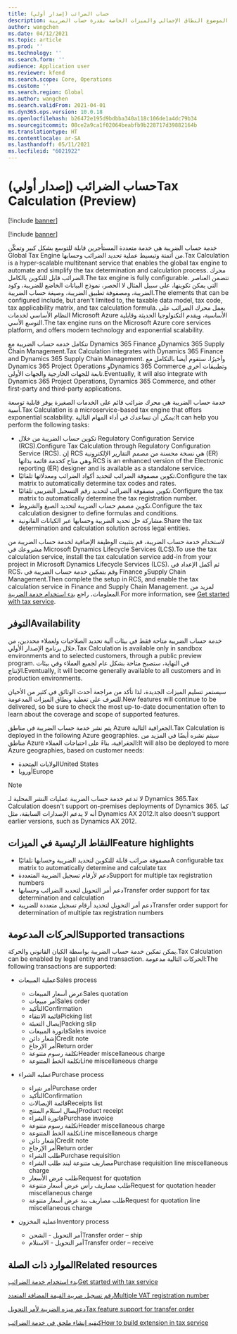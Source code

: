 ```yaml
---
title: (إصدار أولي) حساب الضرائب
description: يوضح هذا الموضوع النطاق الإجمالي والميزات الخاصة بقدرة حساب الضريبة.
author: wangchen
ms.date: 04/12/2021
ms.topic: article
ms.prod: ''
ms.technology: ''
ms.search.form: ''
audience: Application user
ms.reviewer: kfend
ms.search.scope: Core, Operations
ms.custom: ''
ms.search.region: Global
ms.author: wangchen
ms.search.validFrom: 2021-04-01
ms.dyn365.ops.version: 10.0.18
ms.openlocfilehash: b26472e195d9bdbba340a118c106de1a4dc79b34
ms.sourcegitcommit: 08ce2a9ca1f02064beabfb9b228717d39882164b
ms.translationtype: HT
ms.contentlocale: ar-SA
ms.lasthandoff: 05/11/2021
ms.locfileid: "6021922"
---
```

# <a name="tax-calculation-preview"></a><span data-ttu-id="80f80-103">(إصدار أولي) حساب الضرائب</span><span class="sxs-lookup"><span data-stu-id="80f80-103">Tax Calculation (Preview)</span></span>

[!include [banner](../includes/banner.md)]

[!include [banner](../includes/preview-banner.md)]

<span data-ttu-id="80f80-104">خدمة حساب الضريبة هي خدمة متعددة المستأجرين قابلة للتوسع بشكل كبير وتمكّن Global Tax Engine من أتمتة وتبسيط عملية تحديد الضرائب وحسابها.</span><span class="sxs-lookup"><span data-stu-id="80f80-104">Tax Calculation is a hyper-scalable multitenant service that enables the global tax engine to automate and simplify the tax determination and calculation process.</span></span> <span data-ttu-id="80f80-105">محرك الضرائب قابل للتكوين بالكامل.</span><span class="sxs-lookup"><span data-stu-id="80f80-105">The tax engine is fully configurable.</span></span> <span data-ttu-id="80f80-106">تتضمن العناصر التي يمكن تكوينها، على سبيل المثال لا الحصر، نموذج البيانات الخاضع للضريبة، وكود الضريبة، ومصفوفة تطبيق الضريبة، وصيغة حساب الضريبة.</span><span class="sxs-lookup"><span data-stu-id="80f80-106">The elements that can be configured include, but aren't limited to, the taxable data model, tax code, tax applicability matrix, and tax calculation formula.</span></span> <span data-ttu-id="80f80-107">يعمل محرك الضرائب على النظام الأساسي لخدمات Microsoft Azure الأساسية، ويقدم التكنولوجيا الحديثة وقابلية التوسع الأسي.</span><span class="sxs-lookup"><span data-stu-id="80f80-107">The tax engine runs on the Microsoft Azure core services platform, and offers modern technology and exponential scalability.</span></span>

<span data-ttu-id="80f80-108">تتكامل خدمه حساب الضريبة مع Dynamics 365 Finance وDynamics 365 Supply Chain Management.</span><span class="sxs-lookup"><span data-stu-id="80f80-108">Tax Calculation integrates with Dynamics 365 Finance and Dynamics 365 Supply Chain Management.</span></span> <span data-ttu-id="80f80-109">وأخيرُا، ستقوم أيضا بالتكامل مع Dynamics 365 Project Operations وDynamics 365 Commerce وتطبيقات أخرى تابعة للجهات الخارجية والجهات الأولى.</span><span class="sxs-lookup"><span data-stu-id="80f80-109">Eventually, it will also integrate with Dynamics 365 Project Operations, Dynamics 365 Commerce, and other first-party and third-party applications.</span></span>

<span data-ttu-id="80f80-110">خدمة حساب الضريبة هي محرك ضرائب قائم على الخدمات الصغيرة يوفر قابلية توسعة أسية.</span><span class="sxs-lookup"><span data-stu-id="80f80-110">Tax Calculation is a microservice-based tax engine that offers exponential scalability.</span></span> <span data-ttu-id="80f80-111">يمكن أن تساعدك في أداء المهام التالية:</span><span class="sxs-lookup"><span data-stu-id="80f80-111">It can help you perform the following tasks:</span></span>

- <span data-ttu-id="80f80-112">تكوين حساب الضريبة من خلال Regulatory Configuration Service (RCS).</span><span class="sxs-lookup"><span data-stu-id="80f80-112">Configure Tax Calculation through Regulatory Configuration Service (RCS).</span></span> <span data-ttu-id="80f80-113">إن RCS هي نسخة محسنة من مصمم التقارير الإلكترونية (ER) وهي متاح كخدمة قائمة بذاتها.</span><span class="sxs-lookup"><span data-stu-id="80f80-113">RCS is an enhanced version of the Electronic reporting (ER) designer and is available as a standalone service.</span></span>
- <span data-ttu-id="80f80-114">تكوين مصفوفة الضرائب لتحديد أكواد الضرائب ومعدلاتها تلقائيًا.</span><span class="sxs-lookup"><span data-stu-id="80f80-114">Configure the tax matrix to automatically determine tax codes and rates.</span></span>
- <span data-ttu-id="80f80-115">تكوين مصفوفة الضرائب لتحديد رقم التسجيل الضريبي تلقائيًا.</span><span class="sxs-lookup"><span data-stu-id="80f80-115">Configure the tax matrix to automatically determine the tax registration number.</span></span>
- <span data-ttu-id="80f80-116">تكوين مصمم حساب الضريبة لتحديد الصيغ والشروط.</span><span class="sxs-lookup"><span data-stu-id="80f80-116">Configure the tax calculation designer to define formulas and conditions.</span></span>
- <span data-ttu-id="80f80-117">مشاركة حل تحديد الضريبة وحسابها عبر الكيانات القانونية.</span><span class="sxs-lookup"><span data-stu-id="80f80-117">Share the tax determination and calculation solution across legal entities.</span></span>

<span data-ttu-id="80f80-118">لاستخدام خدمة حساب الضريبة، قم بتثبيت الوظيفة الإضافية لخدمة حساب الضريبة من مشروعك في Microsoft Dynamics Lifecycle Services (LCS).</span><span class="sxs-lookup"><span data-stu-id="80f80-118">To use the tax calculation service, install the tax calculation service add-in from your project in Microsoft Dynamics Lifecycle Services (LCS).</span></span> <span data-ttu-id="80f80-119">ثم أكمل الإعداد في RCS، وقم بتمكين خدمة حساب الضريبة في Finance وSupply Chain Management.</span><span class="sxs-lookup"><span data-stu-id="80f80-119">Then complete the setup in RCS, and enable the tax calculation service in Finance and Supply Chain Management.</span></span> <span data-ttu-id="80f80-120">لمزيد من المعلومات، راجع [بدء استخدام خدمة الضريبة](./global-get-started-with-tax-calculation-service.md).</span><span class="sxs-lookup"><span data-stu-id="80f80-120">For more information, see [Get started with tax service](./global-get-started-with-tax-calculation-service.md).</span></span>

## <a name="availability"></a><span data-ttu-id="80f80-121">التوفر</span><span class="sxs-lookup"><span data-stu-id="80f80-121">Availability</span></span>

<span data-ttu-id="80f80-122">خدمة حساب الضريبة متاحة فقط في بيئات آلية تحديد الصلاحيات ولعملاء محددين، من خلال برنامج الإصدار الأولي.</span><span class="sxs-lookup"><span data-stu-id="80f80-122">Tax Calculation is available only in sandbox environments and to selected customers, through a public preview program.</span></span> <span data-ttu-id="80f80-123">في النهاية، ستصبح متاحة بشكل عام لجميع العملاء وفي بيئات الإنتاج.</span><span class="sxs-lookup"><span data-stu-id="80f80-123">Eventually, it will become generally available to all customers and in production environments.</span></span>

<span data-ttu-id="80f80-124">سيستمر تسليم الميزات الجديدة، لذا تأكد من مراجعة أحدث الوثائق في كثير من الأحيان للتعرف على تغطية ونطاق الميزات المدعومة.</span><span class="sxs-lookup"><span data-stu-id="80f80-124">New features will continue to be delivered, so be sure to check the most up-to-date documentation often to learn about the coverage and scope of supported features.</span></span>

<span data-ttu-id="80f80-125">يتم نشر خدمة حساب الضريبة في مناطق Azure الجغرافية التالية.</span><span class="sxs-lookup"><span data-stu-id="80f80-125">Tax Calculation is deployed in the following Azure geographies.</span></span> <span data-ttu-id="80f80-126">سيتم نشره أيضًا في المزيد من مناطق Azure الجغرافية، بناءً على احتياجات العملاء:</span><span class="sxs-lookup"><span data-stu-id="80f80-126">It will also be deployed to more Azure geographies, based on customer needs:</span></span>

- <span data-ttu-id="80f80-127">الولايات المتحدة</span><span class="sxs-lookup"><span data-stu-id="80f80-127">United States</span></span>
- <span data-ttu-id="80f80-128">أوروبا</span><span class="sxs-lookup"><span data-stu-id="80f80-128">Europe</span></span>

> [!NOTE]
> <span data-ttu-id="80f80-129">لا تدعم خدمة حساب الضريبة عمليات النشر المحلية لـ Dynamics 365.</span><span class="sxs-lookup"><span data-stu-id="80f80-129">Tax Calculation doesn't support on-premises deployments of Dynamics 365.</span></span> <span data-ttu-id="80f80-130">كما أنه لا يدعم الإصدارات السابقة، مثل Dynamics AX 2012.</span><span class="sxs-lookup"><span data-stu-id="80f80-130">It also doesn't support earlier versions, such as Dynamics AX 2012.</span></span>

## <a name="feature-highlights"></a><span data-ttu-id="80f80-131">النقاط الرئيسية في الميزات</span><span class="sxs-lookup"><span data-stu-id="80f80-131">Feature highlights</span></span>

- <span data-ttu-id="80f80-132">مصفوفة ضرائب قابلة للتكوين لتحديد الضريبة وحسابها تلقائيًا</span><span class="sxs-lookup"><span data-stu-id="80f80-132">A configurable tax matrix to automatically determine and calculate tax</span></span>
- <span data-ttu-id="80f80-133">دعم لأرقام تسجيل الضريبة المتعددة</span><span class="sxs-lookup"><span data-stu-id="80f80-133">Support for multiple tax registration numbers</span></span>
- <span data-ttu-id="80f80-134">دعم أمر التحويل لتحديد الضرائب وحسابها</span><span class="sxs-lookup"><span data-stu-id="80f80-134">Transfer order support for tax determination and calculation</span></span>
- <span data-ttu-id="80f80-135">دعم أمر التحويل لتحديد أرقام تسجيل متعددة للضريبة</span><span class="sxs-lookup"><span data-stu-id="80f80-135">Transfer order support for determination of multiple tax registration numbers</span></span>

## <a name="supported-transactions"></a><span data-ttu-id="80f80-136">الحركات المدعومة</span><span class="sxs-lookup"><span data-stu-id="80f80-136">Supported transactions</span></span>

<span data-ttu-id="80f80-137">يمكن تمكين خدمة حساب الضريبة بواسطة الكيان القانوني والحركة.</span><span class="sxs-lookup"><span data-stu-id="80f80-137">Tax Calculation can be enabled by legal entity and transaction.</span></span> <span data-ttu-id="80f80-138">الحركات التالية مدعومة:</span><span class="sxs-lookup"><span data-stu-id="80f80-138">The following transactions are supported:</span></span>

- <span data-ttu-id="80f80-139">عملية المبيعات</span><span class="sxs-lookup"><span data-stu-id="80f80-139">Sales process</span></span>

    - <span data-ttu-id="80f80-140">عرض أسعار المبيعات</span><span class="sxs-lookup"><span data-stu-id="80f80-140">Sales quotation</span></span>
    - <span data-ttu-id="80f80-141">أمر مبيعات</span><span class="sxs-lookup"><span data-stu-id="80f80-141">Sales order</span></span>
    - <span data-ttu-id="80f80-142">التأكيد</span><span class="sxs-lookup"><span data-stu-id="80f80-142">Confirmation</span></span>
    - <span data-ttu-id="80f80-143">قائمة الانتقاء</span><span class="sxs-lookup"><span data-stu-id="80f80-143">Picking list</span></span>
    - <span data-ttu-id="80f80-144">إيصال التعبئة</span><span class="sxs-lookup"><span data-stu-id="80f80-144">Packing slip</span></span>
    - <span data-ttu-id="80f80-145">فاتورة المبيعات</span><span class="sxs-lookup"><span data-stu-id="80f80-145">Sales invoice</span></span>
    - <span data-ttu-id="80f80-146">إشعار دائن</span><span class="sxs-lookup"><span data-stu-id="80f80-146">Credit note</span></span>
    - <span data-ttu-id="80f80-147">أمر الإرجاع</span><span class="sxs-lookup"><span data-stu-id="80f80-147">Return order</span></span>
    - <span data-ttu-id="80f80-148">تكلفة رسوم متنوعة</span><span class="sxs-lookup"><span data-stu-id="80f80-148">Header miscellaneous charge</span></span>
    - <span data-ttu-id="80f80-149">تكلفة الخط المتنوعة</span><span class="sxs-lookup"><span data-stu-id="80f80-149">Line miscellaneous charge</span></span>

- <span data-ttu-id="80f80-150">عمليه الشراء</span><span class="sxs-lookup"><span data-stu-id="80f80-150">Purchase process</span></span>

    - <span data-ttu-id="80f80-151">أمر شراء</span><span class="sxs-lookup"><span data-stu-id="80f80-151">Purchase order</span></span>
    - <span data-ttu-id="80f80-152">التأكيد</span><span class="sxs-lookup"><span data-stu-id="80f80-152">Confirmation</span></span>
    - <span data-ttu-id="80f80-153">قائمة الإيصالات</span><span class="sxs-lookup"><span data-stu-id="80f80-153">Receipts list</span></span>
    - <span data-ttu-id="80f80-154">إيصال استلام المنتج</span><span class="sxs-lookup"><span data-stu-id="80f80-154">Product receipt</span></span>
    - <span data-ttu-id="80f80-155">فاتورة الشراء</span><span class="sxs-lookup"><span data-stu-id="80f80-155">Purchase invoice</span></span>
    - <span data-ttu-id="80f80-156">تكلفة رسوم متنوعة</span><span class="sxs-lookup"><span data-stu-id="80f80-156">Header miscellaneous charge</span></span>
    - <span data-ttu-id="80f80-157">تكلفة الخط المتنوعة</span><span class="sxs-lookup"><span data-stu-id="80f80-157">Line miscellaneous charge</span></span>
    - <span data-ttu-id="80f80-158">إشعار دائن</span><span class="sxs-lookup"><span data-stu-id="80f80-158">Credit note</span></span>
    - <span data-ttu-id="80f80-159">أمر الإرجاع</span><span class="sxs-lookup"><span data-stu-id="80f80-159">Return order</span></span>
    - <span data-ttu-id="80f80-160">طلب الشراء</span><span class="sxs-lookup"><span data-stu-id="80f80-160">Purchase requisition</span></span>
    - <span data-ttu-id="80f80-161">مصاريف متنوعة لبند طلب الشراء</span><span class="sxs-lookup"><span data-stu-id="80f80-161">Purchase requisition line miscellaneous charge</span></span>
    - <span data-ttu-id="80f80-162">طلب عرض الأسعار</span><span class="sxs-lookup"><span data-stu-id="80f80-162">Request for quotation</span></span>
    - <span data-ttu-id="80f80-163">طلب مصاريف رأس عرض أسعار متنوعة</span><span class="sxs-lookup"><span data-stu-id="80f80-163">Request for quotation header miscellaneous charge</span></span>
    - <span data-ttu-id="80f80-164">طلب مصاريف بند عرض أسعار متنوعة</span><span class="sxs-lookup"><span data-stu-id="80f80-164">Request for quotation line miscellaneous charge</span></span>

- <span data-ttu-id="80f80-165">عملية المخزون</span><span class="sxs-lookup"><span data-stu-id="80f80-165">Inventory process</span></span>

    - <span data-ttu-id="80f80-166">أمر التحويل - الشحن</span><span class="sxs-lookup"><span data-stu-id="80f80-166">Transfer order – ship</span></span>
    - <span data-ttu-id="80f80-167">أمر التحويل - الاستلام</span><span class="sxs-lookup"><span data-stu-id="80f80-167">Transfer order – receive</span></span>

## <a name="related-resources"></a><span data-ttu-id="80f80-168">الموارد ذات الصلة</span><span class="sxs-lookup"><span data-stu-id="80f80-168">Related resources</span></span>

[<span data-ttu-id="80f80-169">بدء استخدام خدمة الضرائب</span><span class="sxs-lookup"><span data-stu-id="80f80-169">Get started with tax service</span></span>](./global-get-started-with-tax-calculation-service.md)

[<span data-ttu-id="80f80-170">رقم تسجيل ضريبة القيمة المضافة المتعدد</span><span class="sxs-lookup"><span data-stu-id="80f80-170">Multiple VAT registration number</span></span>](./emea-multiple-vat-registration-numbers.md)

[<span data-ttu-id="80f80-171">دعم ميزه الضريبة لأمر التحويل</span><span class="sxs-lookup"><span data-stu-id="80f80-171">Tax feature support for transfer order</span></span>](./tasks/tax-feature-support-for-transfer-order.md)

[<span data-ttu-id="80f80-172">كيفيه إنشاء ملحق في خدمة الضرائب</span><span class="sxs-lookup"><span data-stu-id="80f80-172">How to build extension in tax service</span></span>](./tax-service-add-data-fields-tax-integration-by-extension.md)